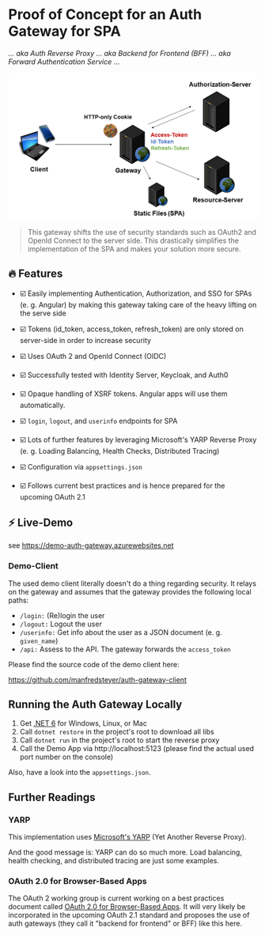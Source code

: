 # Proof of Concept for an Auth Gateway for SPA

_... aka Auth Reverse Proxy ... aka Backend for Frontend (BFF) ... aka Forward Authentication Service_ ...

![All requests are tunneled through the Auth Gateway](./gateway.png)

> This gateway shifts the use of security standards such as OAuth2 and OpenId Connect to the server side. This drastically simplifies the implementation of the SPA and makes your solution more secure.

## 🔥 Features

- ☑️ Easily implementing Authentication, Authorization, and SSO for SPAs (e. g. Angular) by making this gateway taking care of the heavy lifting on the serve side
  
- ☑️ Tokens (id_token, access_token, refresh_token) are only stored on server-side in order to increase security

- ☑️ Uses OAuth 2 and OpenId Connect (OIDC)

- ☑️ Successfully tested with Identity Server, Keycloak, and Auth0

- ☑️ Opaque handling of XSRF tokens. Angular apps will use them automatically.

- ☑️ ``login``, ``logout``, and ``userinfo`` endpoints for SPA

- ☑️ Lots of further features by leveraging Microsoft's YARP Reverse Proxy (e. g. Loading Balancing, Health Checks, Distributed Tracing)

- ☑️ Configuration via ``appsettings.json``

- ☑️ Follows current best practices and is hence prepared for the upcoming OAuth 2.1
  

## ⚡️ Live-Demo

see https://demo-auth-gateway.azurewebsites.net


### Demo-Client

The used demo client literally doesn't do a thing regarding security. It relays on the gateway and assumes that the gateway provides the following local paths:

- ``/login:`` (Re)login the user
- ``/logout:`` Logout the user
- ``/userinfo:`` Get info about the user as a JSON document (e. g. ``given_name``)
- ``/api:`` Assess to the API. The gateway forwards the ``access_token``

Please find the source code of the demo client here:

https://github.com/manfredsteyer/auth-gateway-client


## Running the Auth Gateway Locally

1. Get [.NET 6](https://dotnet.microsoft.com/download/dotnet/6.0) for Windows, Linux, or Mac
2. Call ``dotnet restore`` in the project's root to download all libs
3. Call ``dotnet run`` in the project's root to start the reverse proxy
4. Call the Demo App via http://localhost:5123 (please find the actual used port number on the console)

Also, have a look into the ``appsettings.json``.

## Further Readings

### YARP

This implementation uses [Microsoft's YARP](https://microsoft.github.io/reverse-proxy/articles/getting-started.html) (Yet Another Reverse Proxy). 

And the good message is: YARP can do so much more. Load balancing, health checking, and distributed tracing are just some examples.

### OAuth 2.0 for Browser-Based Apps

The OAuth 2 working group is current working on a best practices document called [OAuth 2.0 for Browser-Based Apps](https://datatracker.ietf.org/doc/html/draft-ietf-oauth-browser-based-apps-08). It will very likely be incorporated in the upcoming OAuth 2.1 standard and proposes the use of auth gateways (they call it "backend for frontend" or BFF) like this here.